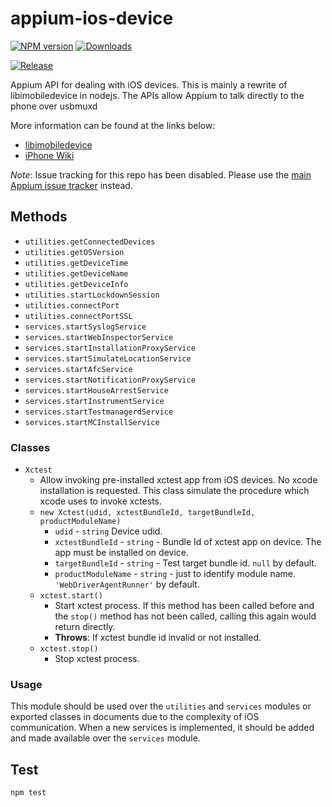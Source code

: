 # appium-ios-device

[![NPM version](http://img.shields.io/npm/v/appium-ios-device.svg)](https://npmjs.org/package/appium-ios-device)
[![Downloads](http://img.shields.io/npm/dm/appium-ios-device.svg)](https://npmjs.org/package/appium-ios-device)

[![Release](https://github.com/appium/appium-ios-device/actions/workflows/publish.js.yml/badge.svg)](https://github.com/appium/appium-ios-device/actions/workflows/publish.js.yml)

Appium API for dealing with iOS devices. This is mainly a rewrite of libimobiledevice in nodejs. The APIs allow Appium to talk directly to the phone over usbmuxd

More information can be found at the links below:

* [libimobiledevice](https://github.com/libimobiledevice/libimobiledevice)
* [iPhone Wiki](https://www.theiphonewiki.com/)

*Note*: Issue tracking for this repo has been disabled. Please use the [main Appium issue tracker](https://github.com/appium/appium/issues) instead.

## Methods

* `utilities.getConnectedDevices`
* `utilities.getOSVersion`
* `utilities.getDeviceTime`
* `utilities.getDeviceName`
* `utilities.getDeviceInfo`
* `utilities.startLockdownSession`
* `utilities.connectPort`
* `utilities.connectPortSSL`
* `services.startSyslogService`
* `services.startWebInspectorService`
* `services.startInstallationProxyService`
* `services.startSimulateLocationService`
* `services.startAfcService`
* `services.startNotificationProxyService`
* `services.startHouseArrestService`
* `services.startInstrumentService`
* `services.startTestmanagerdService`
* `services.startMCInstallService`

### Classes

* `Xctest`
  * Allow invoking pre-installed xctest app from iOS devices. No xcode installation is requested.
This class simulate the procedure which xcode uses to invoke xctests.
  * `new Xctest(udid, xctestBundleId, targetBundleId, productModuleName)`
    * `udid` - `string` Device udid.
    * `xctestBundleId` - `string` - Bundle Id of xctest app on device. The app must be installed on device.
    * `targetBundleId` - `string` - Test target bundle id. `null` by default.
    * `productModuleName` - `string` - just to identify module name. `'WebDriverAgentRunner'` by default.
  * `xctest.start()`
    * Start xctest process. If this method has been called before and the `stop()` method has not been called, calling this again would return directly.
    * **Throws**: If xctest bundle id invalid or not installed.
  * `xctest.stop()`
    * Stop xctest process.

### Usage

This module should be used over the `utilities` and `services` modules or exported classes in documents due to the complexity of iOS communication. When a new services is implemented, it should be added and made available over the `services` module.

## Test

``` shell
npm test
```
